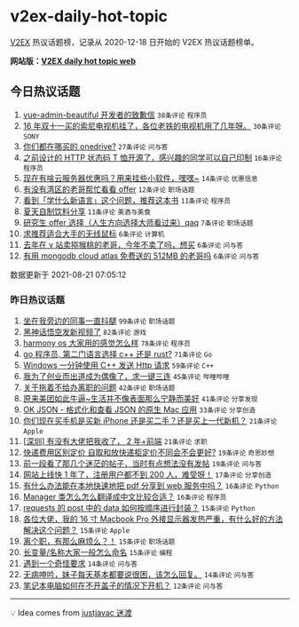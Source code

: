 # v2ex-daily-hot-topic

[V2EX](https://www.v2ex.com/) 热议话题榜，记录从 2020-12-18 日开始的 V2EX 热议话题榜单。

**网站版：[V2EX daily hot topic web](https://boojack.github.io/v2ex-daily-hot-topic-web/)**

## 今日热议话题

<!-- TODAY BEGIN -->

1. [vue-admin-beautiful 开发者的致歉信](https://www.v2ex.com/t/797159) `38条评论` `程序员`
1. [16 年双十一买的索尼电视机挂了，各位老铁的电视机用了几年呀。](https://www.v2ex.com/t/797135) `30条评论` `SONY`
1. [你们都在哪买的 onedrive?](https://www.v2ex.com/t/797138) `27条评论` `问与答`
1. [之前设计的 HTTP 状态码 T 恤开源了，感兴趣的同学可以自己印制](https://www.v2ex.com/t/797144) `16条评论` `程序员`
1. [现在有啥云服务器优惠吗？用来挂些小软件，嘿嘿~](https://www.v2ex.com/t/797137) `14条评论` `优惠信息`
1. [有没有湾区的老哥帮忙看看 offer](https://www.v2ex.com/t/797145) `12条评论` `职场话题`
1. [看到「学什么新语言」这个问题，推荐这本书](https://www.v2ex.com/t/797161) `11条评论` `程序员`
1. [夏天自制饮料分享](https://www.v2ex.com/t/797136) `11条评论` `美酒与美食`
1. [研究生 offer 选择（人生方向选择大师看过来）qaq](https://www.v2ex.com/t/797167) `7条评论` `职场话题`
1. [求推荐适合大手的无线鼠标](https://www.v2ex.com/t/797142) `6条评论` `计算机`
1. [去年在 v 站卖猕猴桃的老哥，今年不卖了吗，想买](https://www.v2ex.com/t/797141) `6条评论` `问与答`
1. [有用 mongodb cloud atlas 免费送的 512MB 的老哥吗](https://www.v2ex.com/t/797133) `6条评论` `问与答`

数据更新于 2021-08-21 07:05:12

<!-- TODAY END -->

### 昨日热议话题

<!-- YESTERDAY BEGIN -->

1. [坐在我旁边的同事一直抖腿](https://www.v2ex.com/t/796934) `99条评论` `职场话题`
1. [黑神话悟空发新视频了](https://www.v2ex.com/t/796970) `82条评论` `游戏`
1. [harmony os 大家用的感觉怎么样](https://www.v2ex.com/t/796954) `78条评论` `程序员`
1. [go 程序员, 第二门语言选择 c++ 还是 rust?](https://www.v2ex.com/t/796969) `71条评论` `Go`
1. [Windows 一分钟使用 C++ 发送 Http 请求](https://www.v2ex.com/t/796981) `59条评论` `C++`
1. [我为了创业而出道成为偶像了，求一键三连](https://www.v2ex.com/t/796910) `45条评论` `哔哩哔哩`
1. [关于拖着不给办离职的问题](https://www.v2ex.com/t/796927) `42条评论` `职场话题`
1. [原来美团如此牛逼~生活并不像表面那么宁静而美好](https://www.v2ex.com/t/797025) `41条评论` `分享发现`
1. [OK JSON - 格式化和查看 JSON 的原生 Mac 应用](https://www.v2ex.com/t/796925) `33条评论` `分享创造`
1. [你们现在买手机是买新 iPhone 还是买二手？还是买上一代新机？](https://www.v2ex.com/t/797055) `21条评论` `Apple`
1. [[深圳] 有没有大佬把我收了， 2 年+前端](https://www.v2ex.com/t/796923) `21条评论` `求职`
1. [快递费用区别定价 自取和放快递柜定价不同会不会更好?](https://www.v2ex.com/t/797080) `19条评论` `奇思妙想`
1. [前一段看了那几个迷茫的帖子，当时有点想法没有发帖](https://www.v2ex.com/t/796938) `19条评论` `问与答`
1. [网站上线快 1 年了，注册用户都不到 200 人，难受呀！](https://www.v2ex.com/t/797038) `17条评论` `分享创造`
1. [有什么办法能在本地快速地把 pdf 分享到 web 服务中吗？](https://www.v2ex.com/t/797042) `16条评论` `Python`
1. [Manager 类怎么怎么翻译成中文比较合适？](https://www.v2ex.com/t/796918) `16条评论` `程序员`
1. [requests 的 post 中的 data 如何按顺序进行封装？](https://www.v2ex.com/t/797095) `15条评论` `Python`
1. [各位大佬，我的 16 寸 Macbook Pro 外接显示器发热严重，有什么好的方法解决这个问题？](https://www.v2ex.com/t/797081) `15条评论` `Apple`
1. [离个职，有那么麻烦么？！](https://www.v2ex.com/t/797064) `15条评论` `职场话题`
1. [长变量/名称大家一般怎么命名](https://www.v2ex.com/t/796985) `15条评论` `编程`
1. [遇到一个奇怪要求](https://www.v2ex.com/t/796971) `14条评论` `问与答`
1. [无病呻吟，妹子每天基本都要说很困，该怎么回复。](https://www.v2ex.com/t/796955) `14条评论` `问与答`
1. [笔记本电脑如何在不开盖子的情况下开机？](https://www.v2ex.com/t/797056) `12条评论` `问与答`

<!-- YESTERDAY END -->

---

💡 Idea comes from [justjavac 迷渡](https://github.com/justjavac/)
